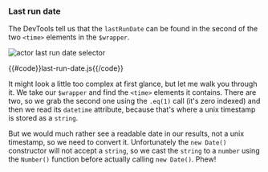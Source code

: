 ### Last run date
The DevTools tell us that the `lastRunDate` can be found in the second of the two `<time>` elements in the `$wrapper`.

![actor last run date selector](../img/last-run-date.jpg "Finding actor last run date in DevTools.")

{{#code}}last-run-date.js{{/code}}

It might look a little too complex at first glance, but let me walk you through it. We take our `$wrapper`
and find the `<time>` elements it contains. There are two, so we grab the second one using the `.eq(1)` call
(it's zero indexed) and then we read its `datetime` attribute, because that's where a unix timestamp is stored
as a `string`.

But we would much rather see a readable date in our results, not a unix timestamp, so we need to convert it.
Unfortunately the `new Date()` constructor will not accept a `string`, so we cast the `string` to a `number`
using the `Number()` function before actually calling `new Date()`. Phew!
